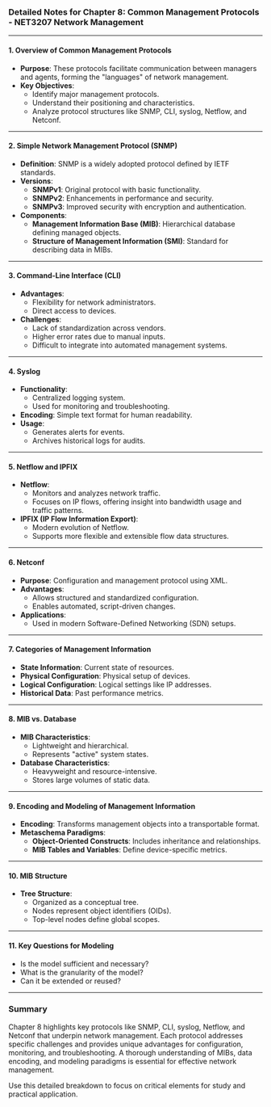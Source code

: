 ### Detailed Notes for Chapter 8: Common Management Protocols - NET3207 Network Management

---

#### **1. Overview of Common Management Protocols**
- **Purpose**: These protocols facilitate communication between managers and agents, forming the "languages" of network management.
- **Key Objectives**:
  - Identify major management protocols.
  - Understand their positioning and characteristics.
  - Analyze protocol structures like SNMP, CLI, syslog, Netflow, and Netconf.

---

#### **2. Simple Network Management Protocol (SNMP)**
- **Definition**: SNMP is a widely adopted protocol defined by IETF standards.
- **Versions**: 
  - **SNMPv1**: Original protocol with basic functionality.
  - **SNMPv2**: Enhancements in performance and security.
  - **SNMPv3**: Improved security with encryption and authentication.
- **Components**:
  - **Management Information Base (MIB)**: Hierarchical database defining managed objects.
  - **Structure of Management Information (SMI)**: Standard for describing data in MIBs.

---

#### **3. Command-Line Interface (CLI)**
- **Advantages**:
  - Flexibility for network administrators.
  - Direct access to devices.
- **Challenges**:
  - Lack of standardization across vendors.
  - Higher error rates due to manual inputs.
  - Difficult to integrate into automated management systems.

---

#### **4. Syslog**
- **Functionality**: 
  - Centralized logging system.
  - Used for monitoring and troubleshooting.
- **Encoding**: Simple text format for human readability.
- **Usage**:
  - Generates alerts for events.
  - Archives historical logs for audits.

---

#### **5. Netflow and IPFIX**
- **Netflow**:
  - Monitors and analyzes network traffic.
  - Focuses on IP flows, offering insight into bandwidth usage and traffic patterns.
- **IPFIX (IP Flow Information Export)**:
  - Modern evolution of Netflow.
  - Supports more flexible and extensible flow data structures.

---

#### **6. Netconf**
- **Purpose**: Configuration and management protocol using XML.
- **Advantages**:
  - Allows structured and standardized configuration.
  - Enables automated, script-driven changes.
- **Applications**:
  - Used in modern Software-Defined Networking (SDN) setups.

---

#### **7. Categories of Management Information**
- **State Information**: Current state of resources.
- **Physical Configuration**: Physical setup of devices.
- **Logical Configuration**: Logical settings like IP addresses.
- **Historical Data**: Past performance metrics.

---

#### **8. MIB vs. Database**
- **MIB Characteristics**:
  - Lightweight and hierarchical.
  - Represents "active" system states.
- **Database Characteristics**:
  - Heavyweight and resource-intensive.
  - Stores large volumes of static data.

---

#### **9. Encoding and Modeling of Management Information**
- **Encoding**: Transforms management objects into a transportable format.
- **Metaschema Paradigms**:
  - **Object-Oriented Constructs**: Includes inheritance and relationships.
  - **MIB Tables and Variables**: Define device-specific metrics.

---

#### **10. MIB Structure**
- **Tree Structure**:
  - Organized as a conceptual tree.
  - Nodes represent object identifiers (OIDs).
  - Top-level nodes define global scopes.

---

#### **11. Key Questions for Modeling**
- Is the model sufficient and necessary?
- What is the granularity of the model?
- Can it be extended or reused?

---

### Summary
Chapter 8 highlights key protocols like SNMP, CLI, syslog, Netflow, and Netconf that underpin network management. Each protocol addresses specific challenges and provides unique advantages for configuration, monitoring, and troubleshooting. A thorough understanding of MIBs, data encoding, and modeling paradigms is essential for effective network management.

Use this detailed breakdown to focus on critical elements for study and practical application.
